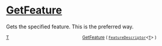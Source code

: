 # [GetFeature](./Signature-100663439.md)

Gets the specified feature. This is the preferred way.

<sub>[T](./Signature-100663439.md)</sub><img width=200/><sub>[GetFeature](./Signature-100663439.md) ( [`FeatureDescriptor`](./../FeatureDescriptor-1.md)\<[`T`](./Signature-100663439.md)> )</sub><br>


